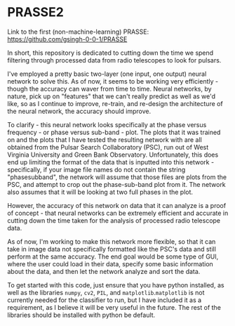 # PRASSE2

Link to the first (non-machine-learning) PRASSE: https://github.com/gsingh-0-0-1/PRASSE

In short, this repository is dedicated to cutting down the time we spend filtering through processed data from radio telescopes to look for pulsars.

I've employed a pretty basic two-layer (one input, one output) neural network to solve this. As of now, it seems to be working very efficiently - though the accuracy can waver from time to time. Neural networks, by nature, pick up on "features" that we can't really predict as well as we'd like, so as I continue to improve, re-train, and re-design the architecture of the neural network, the accuracy should improve.

To clarify - this neural network looks specifically at the phase versus frequency - or phase versus sub-band - plot. The plots that it was trained on and the plots that I have tested the resulting network with are all obtained from the Pulsar Search Collaboratory (PSC), run out of West Virginia University and Green Bank Observatory. Unfortunately, this does end up limiting the format of the data that is inputted into this network - specifically, if your image file names do not contain the string "phasesubband", the network will assume that those files are plots from the PSC, and attempt to crop out the phase-sub-band plot from it. The network also assumes that it will be looking at two full phases in the plot.

However, the accuracy of this network on data that it can analyze is a proof of concept - that neural networks can be extremely efficient and accurate in cutting down the time taken for the analysis of processed radio telescope data.

As of now, I'm working to make this network more flexible, so that it can take in image data not specifically formatted like the PSC's data and still perform at the same accuracy. The end goal would be some type of GUI, where the user could load in their data, specify some basic information about the data, and then let the network analyze and sort the data.

To get started with this code, just ensure that you have python installed, as well as the libraries ```numpy```, ```cv2```, ```PIL```, and ```matplotlib```.```matplotlib``` is not currently needed for the classifier to run, but I have included it as a requirement, as I believe it will be very useful in the future. The rest of the libraries should be installed with python be default.
